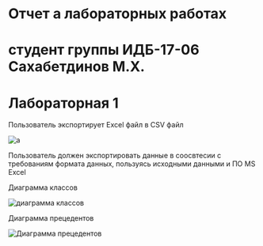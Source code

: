 # Отчет а лабораторных работах 

# студент группы ИДБ-17-06 Сахабетдинов М.Х.

# Лабораторная 1

Пользователь экспортирует Excel файл в CSV файл

![a](https://github.com/MartyStev/SakhabetdionovMarat.github.io/blob/master/lab1/JqzYTCnYQXY.png?raw=true)

Пользователь должен экспортировать данные в соосвтесии с требованиям формата данных, пользуясь исходными данными и ПО MS Excel

Диаграмма классов

![диаграмма классов]()

Диаграмма прецедентов

![Диаграмма прецедентов]()
